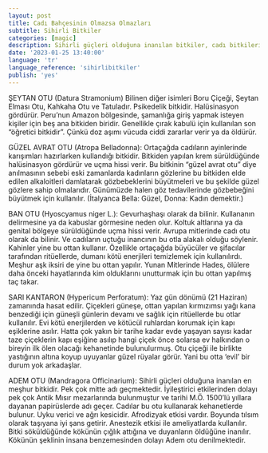 ```yaml
---
layout: post
title: Cadı Bahçesinin Olmazsa Olmazları
subtitle: Sihirli Bitkiler
categories: [magic]
description: Sihirli güçleri olduğuna inanılan bitkiler, cadı bitkileri
date: '2023-01-25 13:40:00'
language: 'tr'
language_reference: 'sihirlibitkiler'
publish: 'yes'
---
```

ŞEYTAN OTU (Datura Stramonium)
Bilinen diğer isimleri Boru Çiçeği, Şeytan Elması Otu, Kahkaha Otu ve Tatuladır.
Psikedelik bitkidir. Halüsinasyon gördürür.
Peru’nun Amazon bölgesinde, şamanlığa giriş yapmak isteyen kişiler için beş ana bitkiden biridir. Genellikle çırak kabulü için kullanılan son “öğretici bitkidir”. Çünkü doz aşımı vücuda ciddi zararlar verir ya da öldürür.

GÜZEL AVRAT OTU (Atropa Belladonna):
Ortaçağda cadıların ayinlerinde karışımları hazırlarken kullandığı bitkidir. Bitkiden yapılan krem sürüldüğünde halüsinasyon gördürür ve uçma hissi verir.
Bu bitkinin “güzel avrat otu” diye anılmasının sebebi eski zamanlarda kadınların gözlerine bu bitkiden elde edilen alkaloitleri damlatarak gözbebeklerini büyütmeleri ve bu şekilde güzel gözlere sahip olmalarıdır. Günümüzde halen göz tedavilerinde gözbebeğini büyütmek için kullanılır. (İtalyanca Bella: Güzel, Donna: Kadın demektir.)

BAN OTU (Hyoscyamus niger L.):
Gevurhaşhaşı olarak da bilinir.
Kullananın delirmesine ya da kabuslar görmesine neden olur. Koltuk altlarına ya da genital bölgeye sürüldüğünde uçma hissi verir. Avrupa mitlerinde cadı otu olarak da bilinir. Ve cadıların uçtuğu inancının bu otla alakalı olduğu söylenir. Kahinler yine bu ottan kullanır. Özellikle ortaçağda büyücüler ve şifacılar tarafından ritüellerde, dumanı kötü enerjileri temizlemek için kullanılırdı. Meşhur aşk iksiri de yine bu ottan yapılır.
Yunan Mitlerinde Hades, ölülere daha önceki hayatlarında kim olduklarını unutturmak için bu  ottan yapılmış taç takar.

SARI KANTARON (Hypericum Perforatum):
Yaz gün dönümü (21 Haziran) zamanında hasat edilir. Çiçekleri güneşe, ottan yapılan kırmızımsı yağı kana benzediği için güneşli günlerin devamı ve sağlık için ritüellerde bu otlar kullanılır.
Evi kötü enerjilerden ve kötücül ruhlardan korumak için kapı eşiklerine asılır. Hatta çok yakın bir tarihe kadar evde yaşayan sayısı kadar taze çiçeklerin kapı eşiğine asılıp hangi çiçek önce solarsa ev halkından o bireyin ilk ölen olacağı kehanetinde bulunulurmuş.
Otu çiçeği ile birlikte yastığının altına koyup uyuyanlar güzel rüyalar görür.
Yani bu otta ‘evil’ bir durum yok arkadaşlar.

ADEM OTU (Mandragora Officinarium):
Sihirli güçleri olduğuna inanılan en meşhur bitkidir. Pek çok mitte adı geçmektedir. İyileştirici etkilerinden dolayı pek çok Antik Mısır mezarlarında bulunmuştur ve tarihi M.Ö. 1500’lü yıllara dayanan papirüslerde adı geçer.
Cadılar bu otu kullanarak kehanetlerde bulunur.
Uyku verici ve ağrı kesicidir. Afrodizyak etkisi vardır. Boyunda tılsım olarak taşıyana iyi şans getirir. Anestezik etkisi ile ameliyatlarda kullanılır.
Bitki söküldüğünde kökünün çığlık attığına ve duyanların öldüğüne inanılır. Kökünün şeklinin insana benzemesinden dolayı Adem otu denilmektedir.
